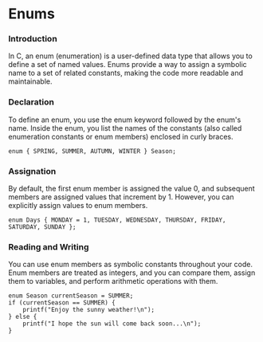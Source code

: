 # Enums

### Introduction

In C, an enum (enumeration) is a user-defined data type that allows you to define a set of named values. Enums provide a way to assign a symbolic name to a set of related constants, making the code more readable and maintainable.

### Declaration

To define an enum, you use the enum keyword followed by the enum's name. Inside the enum, you list the names of the constants (also called enumeration constants or enum members) enclosed in curly braces.
```
enum { SPRING, SUMMER, AUTUMN, WINTER } Season;
```

### Assignation

By default, the first enum member is assigned the value 0, and subsequent members are assigned values that increment by 1. However, you can explicitly assign values to enum members.
```
enum Days { MONDAY = 1, TUESDAY, WEDNESDAY, THURSDAY, FRIDAY, SATURDAY, SUNDAY };
```

### Reading and Writing

You can use enum members as symbolic constants throughout your code. Enum members are treated as integers, and you can compare them, assign them to variables, and perform arithmetic operations with them.
```
enum Season currentSeason = SUMMER;
if (currentSeason == SUMMER) {
    printf("Enjoy the sunny weather!\n");
} else {
    printf("I hope the sun will come back soon...\n");
}
```